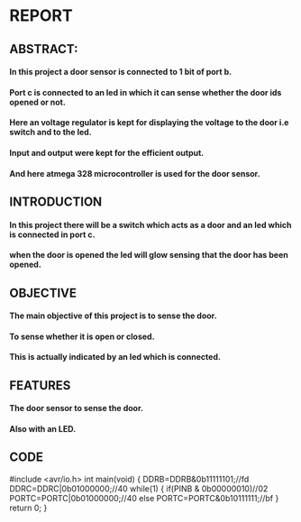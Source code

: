 # REPORT

## ABSTRACT:
   #### In this project a door sensor is connected to 1 bit of port b.
   #### Port c is connected to an led in which it can sense whether the door ids opened or not.
   #### Here an voltage regulator is kept for displaying the voltage to the door i.e switch and to the led.
   #### Input and output were kept for the efficient output. 
   #### And here atmega 328 microcontroller is used for the door sensor.
   
## INTRODUCTION 
#### In this project there will be a switch which acts as a door and an led which is connected in port c.
#### when the door is opened the led will glow sensing that the door has been opened.

## OBJECTIVE
#### The main objective of this project is to sense the door.
#### To sense whether it is open or closed.
#### This is actually indicated by an led which is connected.

## FEATURES
#### The door sensor to sense the door.
#### Also with an LED.

## CODE
#include <avr/io.h>
int main(void)
{
	DDRB=DDRB&0b11111101;//fd
	DDRC=DDRC|0b01000000;//40
	while(1)
	{
		if(PINB & 0b00000010)//02
		PORTC=PORTC|0b01000000;//40
		else
		PORTC=PORTC&0b10111111;//bf
	}
	return 0;
}

